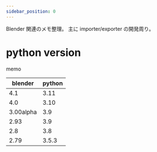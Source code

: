 ```yaml
---
sidebar_position: 0
---
```


Blender 関連のメモ整理。
主に importer/exporter の開発周り。

# python version

memo

| blender   | python |
|-----------|--------|
| 4.1       | 3.11   |
| 4.0       | 3.10   |
| 3.00alpha | 3.9    |
| 2.93      | 3.9    |
| 2.8       | 3.8    |
| 2.79      | 3.5.3  |

